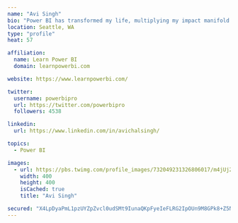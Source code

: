 ```yaml
---
name: "Avi Singh"
bio: "Power BI has transformed my life, multiplying my impact manifold. Now I am on a mission to spread the word and share the knowledge"
location: Seattle, WA
type: "profile"
heat: 57

affiliation:
  name: Learn Power BI
  domain: learnpowerbi.com

website: https://www.learnpowerbi.com/

twitter:
  username: powerbipro
  url: https://twitter.com/powerbipro
  followers: 4538

linkedin:
  url: https://www.linkedin.com/in/avichalsingh/

topics:
  - Power BI

images:
  - url: https://pbs.twimg.com/profile_images/732049231326806017/m4jUj2Lu_400x400.jpg
    width: 400
    height: 400
    isCached: true
    title: "Avi Singh"

secured: "X4LpDyaPmL1pzUYZpZvcl0udSMt9IunaQKpFyeIeFLRG2IpOUn9M8GPk8+Z5NHbVQ+mQyLzPMp/sWSrrTfz11rVoDGOc0Z9FHo1qoz+qGka7s6yPIpSExSdTwTcrMcqrXjRv5svkwxxlgc9nGptN0tQ754TlQtxmScVIybx1ksBMM603ZIA3F09yUcxInGZhEqmuVtT51cCUF3SxaiJ5ibT3PplgI2laoZeSSWD2y3cFvc+PfHGVoVZroX32MOsoPDk1vWLjy5Y3IjVyx/DetQzquYElSGwIA8dVjLssnFUK8E8Af7+Zu1kJ1qHQV1raxhzlaH83QmYn0Rd5LO+xRNEyFiAQc5EjKKuzrgkvQi/qvCvV354E6K9TOEgC+PFckZpG6B2uLRnIceTSEQZM4bjG7pBxh7vUZ0u6BRwtDX8=;uAhXdC7YcPXVFRYYXBZvAA=="
---
```


